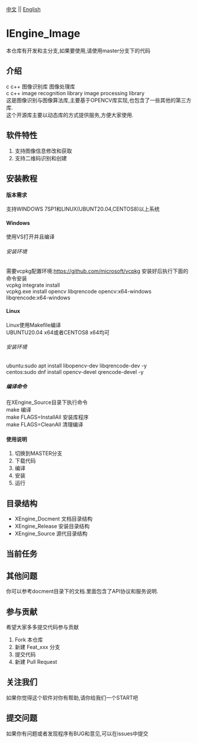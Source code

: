 [中文](README.md) ||  [English](README.en.md)  
# IEngine_Image
本仓库有开发和主分支,如果要使用,请使用master分支下的代码  

## 介绍
c c++ 图像识别库 图像处理库  
c c++ image recognition library  image processing library  
这是图像识别与图像算法库,主要基于OPENCV库实现,也包含了一些其他的第三方库.  
这个开源库主要以动态库的方式提供服务,方便大家使用.  

## 软件特性
1. 支持图像信息修改和获取
2. 支持二维码识别和创建

## 安装教程

#### 版本需求
支持WINDOWS 7SP1和LINUX(UBUNT20.04,CENTOS8)以上系统  

#### Windows
使用VS打开并且编译

###### 安装环境
需要vcpkg配置环境:https://github.com/microsoft/vcpkg 安装好后执行下面的命令安装  
vcpkg integrate install  
vcpkg.exe install opencv libqrencode opencv:x64-windows libqrencode:x64-windows  

#### Linux
Linux使用Makefile编译  
UBUNTU20.04 x64或者CENTOS8 x64均可  

###### 安装环境
ubuntu:sudo apt install libopencv-dev libqrencode-dev -y  
centos:sudo dnf install opencv-devel qrencode-devel -y  

##### 编译命令
在XEngine_Source目录下执行命令  
make 编译  
make FLAGS=InstallAll 安装库程序  
make FLAGS=CleanAll 清理编译    

#### 使用说明

1.  切换到MASTER分支
2.  下载代码
3.  编译
4.  安装
5.  运行

## 目录结构
- XEngine_Docment    文档目录结构  
- XEngine_Release    安装目录结构  
- XEngine_Source     源代目录结构  

## 当前任务

## 其他问题  
你可以参考docment目录下的文档.里面包含了API协议和服务说明.

## 参与贡献
希望大家多多提交代码参与贡献  

1.  Fork 本仓库
2.  新建 Feat_xxx 分支
3.  提交代码
4.  新建 Pull Request  

## 关注我们
如果你觉得这个软件对你有帮助,请你给我们一个START吧

## 提交问题

如果你有问题或者发现程序有BUG和意见,可以在issues中提交  